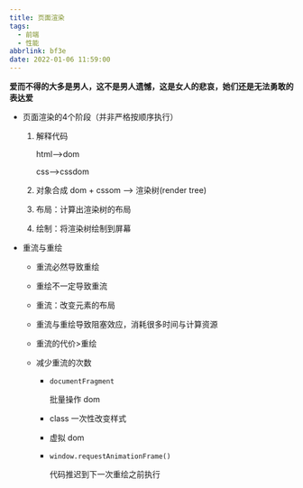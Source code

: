 ```yaml
---
title: 页面渲染
tags:
  - 前端
  - 性能
abbrlink: bf3e
date: 2022-01-06 11:59:00
---
```


**爱而不得的大多是男人，这不是男人遗憾，这是女人的悲哀，她们还是无法勇敢的表达爱**
<!--more-->
- 页面渲染的4个阶段（并非严格按顺序执行）

  1. 解释代码

     html-->dom

     css-->cssdom

  2. 对象合成
     dom + cssom --> 渲染树(render tree)

  3. 布局：计算出渲染树的布局

  4. 绘制：将渲染树绘制到屏幕

- 重流与重绘
  - 重流必然导致重绘

  - 重绘不一定导致重流

  - 重流：改变元素的布局

  - 重流与重绘导致阻塞效应，消耗很多时间与计算资源

  - 重流的代价>重绘

  - 减少重流的次数

    - `documentFragment`

      批量操作 dom

    - class 一次性改变样式

    - 虚拟 dom

    - `window.requestAnimationFrame()`

      代码推迟到下一次重绘之前执行


